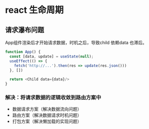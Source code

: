 # react 生命周期

## 请求瀑布问题

App组件渲染后才开始请求数据，时机之后，导致child 依赖data 也滞后。

```js
function App() {
  const [data, update] = useState(null);
  useEffect(() => {
    fetch('http://...').then(res => update(res.json()))
  }, [])
  
  return <Child data={data}/>
}
```

### 解决：将请求数据的逻辑收敛到路由方案中

- 数据请求方案（解决数据流向问题）
- 路由方案（解决数据请求时机问题）
- 打包方案（解决懒加载的实现问题）
